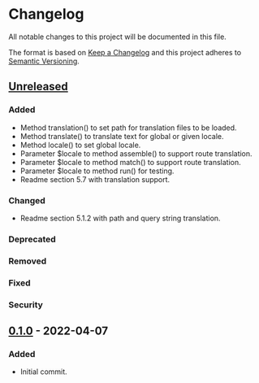 # Changelog

All notable changes to this project will be documented in this file.

The format is based on [Keep a Changelog](http://keepachangelog.com/en/1.0.0/) and this project adheres to
[Semantic Versioning](http://semver.org/spec/v2.0.0.html).

## [Unreleased]

### Added

- Method translation() to set path for translation files to be loaded.
- Method translate() to translate text for global or given locale.
- Method locale() to set global locale.
- Parameter $locale to method assemble() to support route translation.
- Parameter $locale to method match() to support route translation.
- Parameter $locale to method run() for testing.
- Readme section 5.7 with translation support.

### Changed

- Readme section 5.1.2 with path and query string translation.

### Deprecated

### Removed

### Fixed

### Security

## [0.1.0] - 2022-04-07

### Added

- Initial commit.

[unreleased]: https://github.com/extendssoftware/atto-php/compare/0.1.0...HEAD

[0.1.0]: https://github.com/extendssoftware/atto-php/commits/0.1.0
